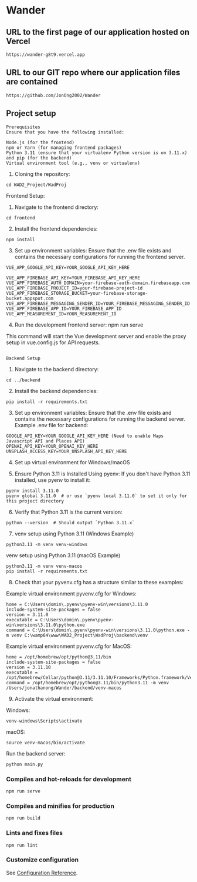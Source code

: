 # Wander

## URL to the first page of our application hosted on Vercel
```
https://wander-g8t9.vercel.app
```

## URL to our GIT repo where our application files are contained
```
https://github.com/JonOng2002/Wander
```

## Project setup
```
Prerequisites
Ensure that you have the following installed:

Node.js (for the frontend)
npm or Yarn (for managing frontend packages)
Python 3.11 (ensure that your virtualenv Python version is on 3.11.x) and pip (for the backend)
Virtual environment tool (e.g., venv or virtualenv)

```

1. Cloning the repository:
```
cd WAD2_Project/WadProj
```

Frontend Setup:

1. Navigate to the frontend directory:
```
cd frontend
```
2. Install the frontend dependencies:
```
npm install
```

3. Set up environment variables: Ensure that the .env file exists and contains the necessary configurations for running the frontend server.
```
VUE_APP_GOOGLE_API_KEY=YOUR_GOOGLE_API_KEY_HERE

VUE_APP_FIREBASE_API_KEY=YOUR_FIREBASE_API_KEY_HERE
VUE_APP_FIREBASE_AUTH_DOMAIN=your-firebase-auth-domain.firebaseapp.com
VUE_APP_FIREBASE_PROJECT_ID=your-firebase-project-id
VUE_APP_FIREBASE_STORAGE_BUCKET=your-firebase-storage-bucket.appspot.com
VUE_APP_FIREBASE_MESSAGING_SENDER_ID=YOUR_FIREBASE_MESSAGING_SENDER_ID
VUE_APP_FIREBASE_APP_ID=YOUR_FIREBASE_APP_ID
VUE_APP_MEASUREMENT_ID=YOUR_MEASUREMENT_ID
```

4. Run the development frontend server:
npm run serve

This command will start the Vue development server and enable the proxy setup in vue.config.js for API requests.
```

Backend Setup
```
1. Navigate to the backend directory:
```
cd ../backend
```
2. Install the backend dependencies:
```
pip install -r requirements.txt
```
3. Set up environment variables: Ensure that the .env file exists and contains the necessary configurations for running the backend server.
Example .env file for backend:
```
GOOGLE_API_KEY=YOUR_GOOGLE_API_KEY_HERE (Need to enable Maps Javascript API and Places API)
OPENAI_API_KEY=YOUR_OPENAI_KEY_HERE
UNSPLASH_ACCESS_KEY=YOUR_UNSPLASH_API_KEY_HERE
```
4. Set up virtual environment for Windows/macOS

5. Ensure Python 3.11 is Installed Using pyenv: If you don't have Python 3.11 installed, use pyenv to install it:
```
pyenv install 3.11.0
pyenv global 3.11.0  # or use `pyenv local 3.11.0` to set it only for this project directory
```
6. Verify that Python 3.11 is the current version:
```
python --version  # Should output `Python 3.11.x`
```
7. venv setup using Python 3.11 (Windows Example)
```
python3.11 -m venv venv-windows
```
venv setup using Python 3.11 (macOS Example)
```
python3.11 -m venv venv-macos
pip install -r requirements.txt
```
8. Check that your pyvenv.cfg has a structure similar to these examples:

Example virtual environment pyvenv.cfg for Windows:
```
home = C:\Users\domin\.pyenv\pyenv-win\versions\3.11.0
include-system-site-packages = false
version = 3.11.0
executable = C:\Users\domin\.pyenv\pyenv-win\versions\3.11.0\python.exe
command = C:\Users\domin\.pyenv\pyenv-win\versions\3.11.0\python.exe -m venv C:\wamp64\www\WAD2_Project\WadProj\backend\venv
```
Example virtual environment pyvenv.cfg for MacOS:
```
home = /opt/homebrew/opt/python@3.11/bin
include-system-site-packages = false
version = 3.11.10
executable = /opt/homebrew/Cellar/python@3.11/3.11.10/Frameworks/Python.framework/Versions/3.11/bin/python3.11
command = /opt/homebrew/opt/python@3.11/bin/python3.11 -m venv /Users/jonathanong/Wander/backend/venv-macos
```
9. Activate the virtual environment:

Windows:
```
venv-windows\Scripts\activate
```

macOS:
```
source venv-macos/bin/activate
```
Run the backend server:
```
python main.py
```

### Compiles and hot-reloads for development
```
npm run serve
```

### Compiles and minifies for production
```
npm run build
```

### Lints and fixes files
```
npm run lint
```

### Customize configuration
See [Configuration Reference](https://cli.vuejs.org/config/).
